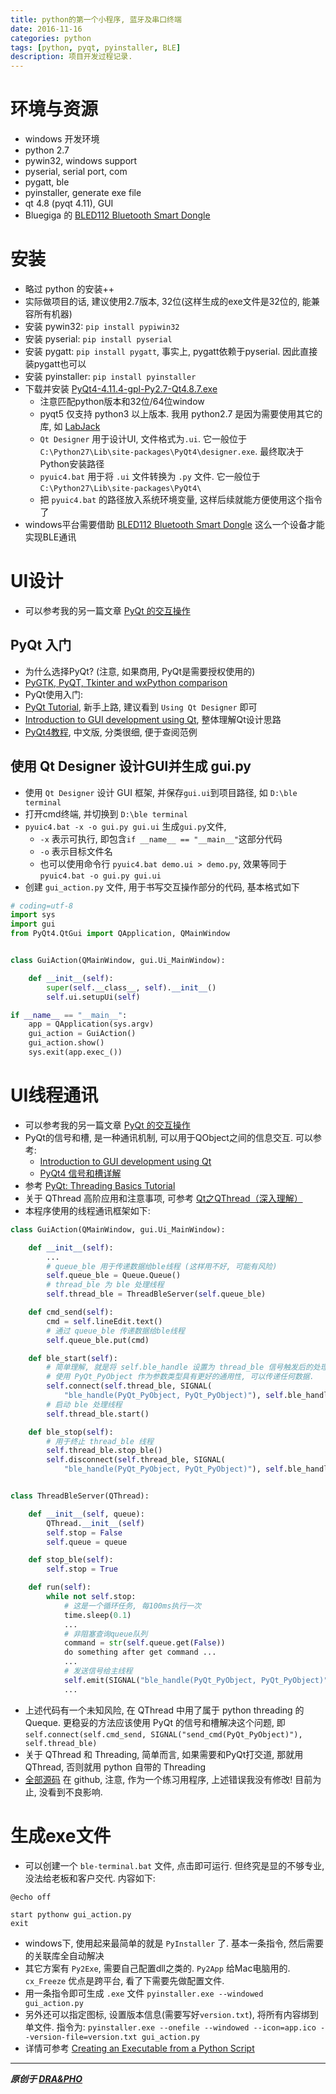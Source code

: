 ```yaml
---
title: python的第一个小程序, 蓝牙及串口终端
date: 2016-11-16
categories: python
tags: [python, pyqt, pyinstaller, BLE]
description: 项目开发过程记录.
---
```



# 环境与资源
- windows 开发环境
- python 2.7
- pywin32, windows support
- pyserial, serial port, com
- pygatt, ble
- pyinstaller, generate exe file
- qt 4.8 (pyqt 4.11), GUI
- Bluegiga 的 [BLED112 Bluetooth Smart Dongle](http://www.silabs.com/products/wireless/bluetooth/bluetooth-smart-modules/Pages/bled112-bluetooth-smart-dongle.aspx)


# 安装
- 略过 python 的安装++
- 实际做项目的话, 建议使用2.7版本, 32位(这样生成的exe文件是32位的, 能兼容所有机器)
- 安装 pywin32: `pip install pypiwin32`
- 安装 pyserial: `pip install pyserial`
- 安装 pygatt: `pip install pygatt`, 事实上, pygatt依赖于pyserial. 因此直接装pygatt也可以
- 安装 pyinstaller: `pip install pyinstaller`
- 下载并安装 [PyQt4-4.11.4-gpl-Py2.7-Qt4.8.7.exe](https://riverbankcomputing.com/software/pyqt/download)
  - 注意匹配python版本和32位/64位window
  - pyqt5 仅支持 python3 以上版本. 我用 python2.7 是因为需要使用其它的库, 如 [LabJack](https://labjack.com/)
  - `Qt Designer` 用于设计UI, 文件格式为`.ui`. 它一般位于 `C:\Python27\Lib\site-packages\PyQt4\designer.exe`. 最终取决于Python安装路径
  - `pyuic4.bat` 用于将 `.ui` 文件转换为 `.py` 文件. 它一般位于 `C:\Python27\Lib\site-packages\PyQt4\`
  - 把 `pyuic4.bat` 的路径放入系统环境变量, 这样后续就能方便使用这个指令了
- windows平台需要借助 [BLED112 Bluetooth Smart Dongle](http://www.silabs.com/products/wireless/bluetooth/bluetooth-smart-modules/Pages/bled112-bluetooth-smart-dongle.aspx) 这么一个设备才能实现BLE通讯

# UI设计
- 可以参考我的另一篇文章 [PyQt 的交互操作](https://draapho.github.io/2016/10/20/1612-python-pyqtui/)

## PyQt 入门
- 为什么选择PyQt? (注意, 如果商用, PyQt是需要授权使用的)
- [PyGTK, PyQT, Tkinter and wxPython comparison](http://ojs.pythonpapers.org/index.php/tpp/article/view/61/57)
- PyQt使用入门:
- [PyQt Tutorial](https://www.tutorialspoint.com/pyqt/index.htm), 新手上路, 建议看到 `Using Qt Designer` 即可
- [Introduction to GUI development using Qt](http://www.training.prace-ri.eu/uploads/tx_pracetmo/QtGuiIntro.pdf), 整体理解Qt设计思路
- [PyQt4教程](http://www.qaulau.com/books/PyQt4_Tutorial/), 中文版, 分类很细, 便于查阅范例

## 使用 Qt Designer 设计GUI并生成 gui.py
- 使用 `Qt Designer` 设计 GUI 框架, 并保存`gui.ui`到项目路径, 如 `D:\ble terminal`
- 打开cmd终端, 并切换到 `D:\ble terminal`
- `pyuic4.bat -x -o gui.py gui.ui` 生成`gui.py`文件,
  - `-x` 表示可执行, 即包含`if __name__ == "__main__"`这部分代码
  - `-o` 表示目标文件名
  - 也可以使用命令行 `pyuic4.bat demo.ui > demo.py`, 效果等同于 `pyuic4.bat -o gui.py gui.ui`
- 创建 `gui_action.py` 文件, 用于书写交互操作部分的代码, 基本格式如下
``` python
# coding=utf-8
import sys
import gui
from PyQt4.QtGui import QApplication, QMainWindow


class GuiAction(QMainWindow, gui.Ui_MainWindow):

    def __init__(self):
        super(self.__class__, self).__init__()
        self.ui.setupUi(self)

if __name__ == "__main__":
    app = QApplication(sys.argv)
    gui_action = GuiAction()
    gui_action.show()
    sys.exit(app.exec_())
```

# UI线程通讯
- 可以参考我的另一篇文章 [PyQt 的交互操作](https://draapho.github.io/2016/10/20/1612-python-pyqtui/)
- PyQt的信号和槽, 是一种通讯机制, 可以用于QObject之间的信息交互. 可以参考:
  - [Introduction to GUI development using Qt](http://www.training.prace-ri.eu/uploads/tx_pracetmo/QtGuiIntro.pdf)
  - [PyQt4 信号和槽详解](https://www.linuxzen.com/pyqt4-xin-hao-he-cao-xiang-jie.html)
- 参考 [PyQt: Threading Basics Tutorial](https://nikolak.com/pyqt-threading-tutorial/)
- 关于 QThread 高阶应用和注意事项, 可参考 [Qt之QThread（深入理解）](http://blog.csdn.net/u011012932/article/details/52186626)
- 本程序使用的线程通讯框架如下:

``` python
class GuiAction(QMainWindow, gui.Ui_MainWindow):

    def __init__(self):
        ...
        # queue_ble 用于传递数据给ble线程 (这样用不好, 可能有风险)
        self.queue_ble = Queue.Queue()
        # thread_ble 为 ble 处理线程
        self.thread_ble = ThreadBleServer(self.queue_ble)

    def cmd_send(self):
        cmd = self.lineEdit.text()
        # 通过 queue_ble 传递数据给ble线程
        self.queue_ble.put(cmd)

    def ble_start(self):
        # 简单理解, 就是将 self.ble_handle 设置为 thread_ble 信号触发后的处理函数
        # 使用 PyQt_PyObject 作为参数类型具有更好的通用性, 可以传递任何数据.
        self.connect(self.thread_ble, SIGNAL(
            "ble_handle(PyQt_PyObject, PyQt_PyObject)"), self.ble_handle)
        # 启动 ble 处理线程
        self.thread_ble.start()

    def ble_stop(self):
        # 用于终止 thread_ble 线程
        self.thread_ble.stop_ble()
        self.disconnect(self.thread_ble, SIGNAL(
            "ble_handle(PyQt_PyObject, PyQt_PyObject)"), self.ble_handle)


class ThreadBleServer(QThread):

    def __init__(self, queue):
        QThread.__init__(self)
        self.stop = False
        self.queue = queue

    def stop_ble(self):
        self.stop = True

    def run(self):
        while not self.stop:
            # 这是一个循环任务, 每100ms执行一次
            time.sleep(0.1)
            ...
            # 非阻塞查询queue队列
            command = str(self.queue.get(False))
            do something after get command ...
            ...
            # 发送信号给主线程
            self.emit(SIGNAL("ble_handle(PyQt_PyObject, PyQt_PyObject)"), "ble_rx_timeout", "")
            ...
```

- 上述代码有一个未知风险, 在 QThread 中用了属于 python threading 的 Queque. 更稳妥的方法应该使用 PyQt 的信号和槽解决这个问题, 即
  `self.connect(self.cmd_send, SIGNAL("send_cmd(PyQt_PyObject)"), self.thread_ble)`
- 关于 QThread 和 Threading, 简单而言, 如果需要和PyQt打交道, 那就用 QThread, 否则就用 python 自带的 Threading
- [全部源码](https://github.com/draapho/ble-terminal) 在 github, 注意, 作为一个练习用程序, 上述错误我没有修改! 目前为止, 没看到不良影响.


# 生成exe文件
- 可以创建一个 `ble-terminal.bat` 文件, 点击即可运行. 但终究是显的不够专业, 没法给老板和客户交代. 内容如下:

``` shell
@echo off

start pythonw gui_action.py
exit
```

- windows下, 使用起来最简单的就是 `PyInstaller` 了. 基本一条指令, 然后需要的关联库全自动解决
- 其它方案有 `Py2Exe`, 需要自己配置dll之类的. `Py2App` 给Mac电脑用的. `cx_Freeze` 优点是跨平台, 看了下需要先做配置文件.
- 用一条指令即可生成 `.exe` 文件
  `pyinstaller.exe --windowed gui_action.py`
- 另外还可以指定图标, 设置版本信息(需要写好`version.txt`), 将所有内容绑到单文件. 指令为:
  `pyinstaller.exe --onefile --windowed --icon=app.ico --version-file=version.txt gui_action.py`
- 详情可参考 [Creating an Executable from a Python Script](https://mborgerson.com/creating-an-executable-from-a-python-script)



----------

***原创于 [DRA&PHO](https://draapho.github.io/)***
